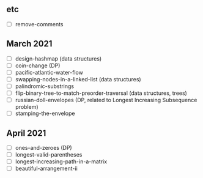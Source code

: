 ## etc
- [ ] remove-comments

## March 2021
- [ ] design-hashmap (data structures)
- [ ] coin-change (DP)
- [ ] pacific-atlantic-water-flow
- [ ] swapping-nodes-in-a-linked-list (data structures)
- [ ] palindromic-substrings
- [ ] flip-binary-tree-to-match-preorder-traversal (data structures, trees)
- [ ] russian-doll-envelopes (DP, related to Longest Increasing Subsequence problem)
- [ ] stamping-the-envelope

## April 2021
- [ ] ones-and-zeroes (DP)
- [ ] longest-valid-parentheses
- [ ] longest-increasing-path-in-a-matrix
- [ ] beautiful-arrangement-ii